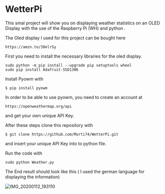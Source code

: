 # WetterPi

This smal project will show you on displaying weather statistics on an OLED Display with the use of the Raspberry Pi (WH) and python .


The Oled display I used for this project can be bought here
```
https://amzn.to/30elrSy
```

First you need to install the necessary libraries for the oled display.

```
sudo python -m pip install --upgrade pip setuptools wheel
sudo pip install Adafruit-SSD1306
```

Install Pyowm with 

```
$ pip install pyowm
```


In order to be able to use pyowm, you need to create an account at 
```
https://openweathermap.org/api
```

and get your own unique API Key.


After these steps clone this repository with

```
$ git clone https://github.com/Murti74/WetterPi.git
```

and insert your unique API Key into to python file.




Run the code with
```
sudo python Weather.py
```


The End result should look like this ( I used the german language for displaying the information)


![IMG_20200112_193110](https://user-images.githubusercontent.com/59802903/72223774-e6073f80-3572-11ea-86c5-6ffc32b6b5b5.jpg)

